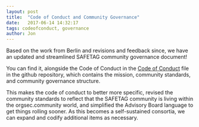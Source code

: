 ```yaml
---
layout: post
title:  "Code of Conduct and Community Governance"
date:   2017-06-14 14:32:17
tags: codeofconduct, governance
author: Jon
---
```


Based on the work from Berlin and revisions and feedback since, we have an updated and streamlined SAFETAG community governance document!

You can find it, alongside the Code of Conduct in the [Code of Conduct](https://github.com/SAFETAG/SAFETAG/blob/master/en/document_matter/CODE_OF_CONDUCT.md) file in the github repository, which contains the mission, community standards, and community governance structure.

This makes the code of conduct to better more specific, revised the community standards to reflect that the SAFETAG community is living within the orgsec.community world, and simplified the Advisory Board language to get things rolling sooner. As this becomes a self-sustained consortia, we can expand and codify additional items as necessary.
